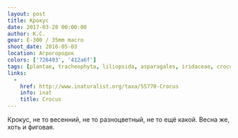 ```yaml
---
layout: post
title: Крокус
date: 2017-03-28 00:00:00
author: К.С.
gear: E-300 / 35mm macro
shoot_date: 2016-05-03
location: Агрогородок
colors: ['726493', '412a6f']
tags: [plantae, tracheophyta, liliopsida, asparagales, iridaceae, crocus]
links:
  -
    href: http://www.inaturalist.org/taxa/55770-Crocus
    info: inat
    title: Crocus
---
```


Крокус, не то весенний, не то разноцветный, не то ещё какой. Весна же, хоть и фиговая.
